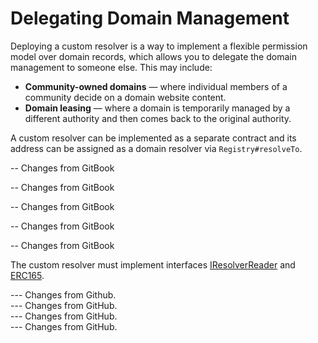 # Delegating Domain Management

Deploying a custom resolver is a way to implement a flexible permission model over domain records, which allows you to delegate the domain management to someone else. This may include:

* **Community-owned domains** — where individual members of a community decide on a domain website content.
* **Domain leasing** — where a domain is temporarily managed by a different authority and then comes back to the original authority.

A custom resolver can be implemented as a separate contract and its address can be assigned as a domain resolver via `Registry#resolveTo`.



-- Changes from GitBook

-- Changes from GitBook

-- Changes from GitBook

-- Changes from GitBook

-- Changes from GitBook





The custom resolver must implement interfaces [IResolverReader](https://github.com/unstoppabledomains/dot-crypto/blob/master/contracts/IResolverReader.sol) and [ERC165](https://github.com/ethereum/EIPs/blob/master/EIPS/eip-165.md).

--- Changes from Github.  
--- Changes from GitHub.  
--- Changes from GitHub.  
--- Changes from GitHub.

